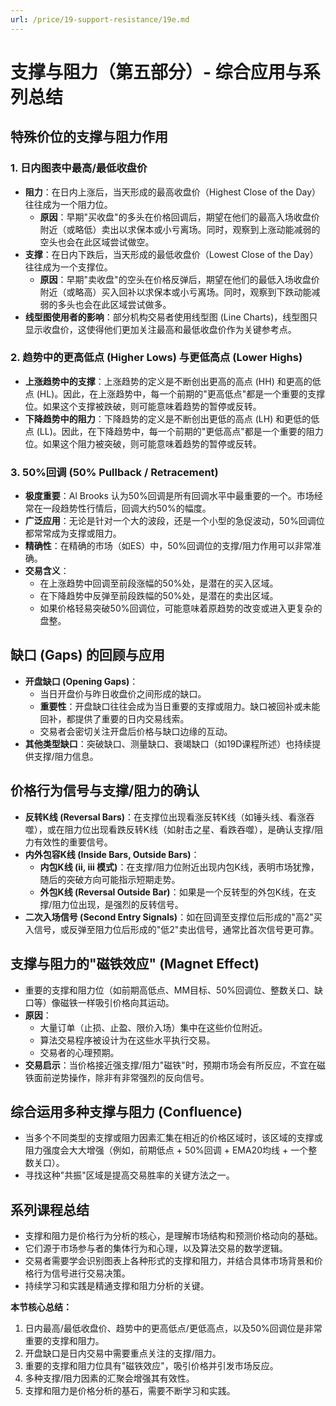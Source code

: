 ```yaml
---
url: /price/19-support-resistance/19e.md
---
```

# 支撑与阻力（第五部分）- 综合应用与系列总结

## 特殊价位的支撑与阻力作用

### 1. 日内图表中最高/最低收盘价

* **阻力**：在日内上涨后，当天形成的最高收盘价（Highest Close of the Day）往往成为一个阻力位。
  * **原因**：早期"买收盘"的多头在价格回调后，期望在他们的最高入场收盘价附近（或略低）卖出以求保本或小亏离场。同时，观察到上涨动能减弱的空头也会在此区域尝试做空。
* **支撑**：在日内下跌后，当天形成的最低收盘价（Lowest Close of the Day）往往成为一个支撑位。
  * **原因**：早期"卖收盘"的空头在价格反弹后，期望在他们的最低入场收盘价附近（或略高）买入回补以求保本或小亏离场。同时，观察到下跌动能减弱的多头也会在此区域尝试做多。
* **线型图使用者的影响**：部分机构交易者使用线型图 (Line Charts)，线型图只显示收盘价，这使得他们更加关注最高和最低收盘价作为关键参考点。

### 2. 趋势中的更高低点 (Higher Lows) 与更低高点 (Lower Highs)

* **上涨趋势中的支撑**：上涨趋势的定义是不断创出更高的高点 (HH) 和更高的低点 (HL)。因此，在上涨趋势中，每一个前期的"更高低点"都是一个重要的支撑位。如果这个支撑被跌破，则可能意味着趋势的暂停或反转。
* **下降趋势中的阻力**：下降趋势的定义是不断创出更低的高点 (LH) 和更低的低点 (LL)。因此，在下降趋势中，每一个前期的"更低高点"都是一个重要的阻力位。如果这个阻力被突破，则可能意味着趋势的暂停或反转。

### 3. 50%回调 (50% Pullback / Retracement)

* **极度重要**：Al Brooks 认为50%回调是所有回调水平中最重要的一个。市场经常在一段趋势性行情后，回调大约50%的幅度。
* **广泛应用**：无论是针对一个大的波段，还是一个小型的急促波动，50%回调位都常常成为支撑或阻力。
* **精确性**：在精确的市场（如ES）中，50%回调位的支撑/阻力作用可以非常准确。
* **交易含义**：
  * 在上涨趋势中回调至前段涨幅的50%处，是潜在的买入区域。
  * 在下降趋势中反弹至前段跌幅的50%处，是潜在的卖出区域。
  * 如果价格轻易突破50%回调位，可能意味着原趋势的改变或进入更复杂的盘整。

## 缺口 (Gaps) 的回顾与应用

* **开盘缺口 (Opening Gaps)**：
  * 当日开盘价与昨日收盘价之间形成的缺口。
  * **重要性**：开盘缺口往往会成为当日重要的支撑或阻力。缺口被回补或未能回补，都提供了重要的日内交易线索。
  * 交易者会密切关注开盘后价格与缺口边缘的互动。
* **其他类型缺口**：突破缺口、测量缺口、衰竭缺口（如19D课程所述）也持续提供支撑/阻力信息。

## 价格行为信号与支撑/阻力的确认

* **反转K线 (Reversal Bars)**：在支撑位出现看涨反转K线（如锤头线、看涨吞噬），或在阻力位出现看跌反转K线（如射击之星、看跌吞噬），是确认支撑/阻力有效性的重要信号。
* **内外包容K线 (Inside Bars, Outside Bars)**：
  * **内包K线 (ii, iii 模式)**：在支撑/阻力位附近出现内包K线，表明市场犹豫，随后的突破方向可能指示短期走势。
  * **外包K线 (Reversal Outside Bar)**：如果是一个反转型的外包K线，在支撑/阻力位出现，是强烈的反转信号。
* **二次入场信号 (Second Entry Signals)**：如在回调至支撑位后形成的"高2"买入信号，或反弹至阻力位后形成的"低2"卖出信号，通常比首次信号更可靠。

## 支撑与阻力的"磁铁效应" (Magnet Effect)

* 重要的支撑和阻力位（如前期高低点、MM目标、50%回调位、整数关口、缺口等）像磁铁一样吸引价格向其运动。
* **原因**：
  * 大量订单（止损、止盈、限价入场）集中在这些价位附近。
  * 算法交易程序被设计为在这些水平执行交易。
  * 交易者的心理预期。
* **交易启示**：当价格接近强支撑/阻力"磁铁"时，预期市场会有所反应，不宜在磁铁面前逆势操作，除非有非常强烈的反向信号。

## 综合运用多种支撑与阻力 (Confluence)

* 当多个不同类型的支撑或阻力因素汇集在相近的价格区域时，该区域的支撑或阻力强度会大大增强（例如，前期低点 + 50%回调 + EMA20均线 + 一个整数关口）。
* 寻找这种"共振"区域是提高交易胜率的关键方法之一。

## 系列课程总结

* 支撑和阻力是价格行为分析的核心，是理解市场结构和预测价格动向的基础。
* 它们源于市场参与者的集体行为和心理，以及算法交易的数学逻辑。
* 交易者需要学会识别图表上各种形式的支撑和阻力，并结合具体市场背景和价格行为信号进行交易决策。
* 持续学习和实践是精通支撑和阻力分析的关键。

**本节核心总结：**

1. 日内最高/最低收盘价、趋势中的更高低点/更低高点，以及50%回调位是非常重要的支撑和阻力。
2. 开盘缺口是日内交易中需要重点关注的支撑/阻力。
3. 重要的支撑和阻力位具有"磁铁效应"，吸引价格并引发市场反应。
4. 多种支撑/阻力因素的汇聚会增强其有效性。
5. 支撑和阻力是价格分析的基石，需要不断学习和实践。
